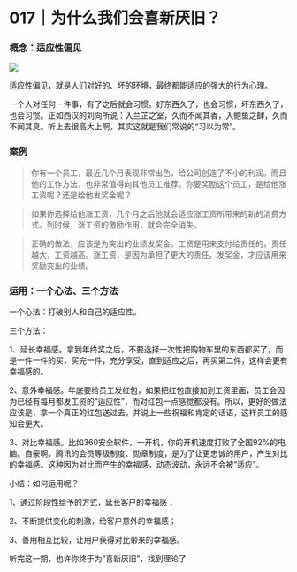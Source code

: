 # 017｜为什么我们会喜新厌旧？

### 概念：适应性偏见

![](../img/185cf7665dc8ff367a4e432aba1c3490.jpg)

适应性偏见，就是人们对好的、坏的环境，最终都能适应的强大的行为心理。

一个人对任何一件事，有了之后就会习惯。好东西久了，也会习惯，坏东西久了，也会习惯。正如西汉的刘向所说：入兰芷之室，久而不闻其香，入鲍鱼之肆，久而不闻其臭。听上去很高大上啊，其实这就是我们常说的“习以为常”。

### 案例

> 你有一个员工，最近几个月表现非常出色，给公司创造了不小的利润。而且他的工作方法，也非常值得向其他员工推荐。你要奖励这个员工，是给他涨工资呢？还是给他发奖金呢？

> 如果你选择给他涨工资，几个月之后他就会适应涨工资所带来的新的消费方式。到时候，涨工资的激励作用，就会完全消失。

> 正确的做法，应该是为突出的业绩发奖金。工资是用来支付给责任的，责任越大，工资越高。涨工资，是因为承担了更大的责任。发奖金，才应该用来奖励突出的业绩。

### 运用：一个心法、三个方法

一个心法：打破别人和自己的适应性。

三个方法：

1、延长幸福感。拿到年终奖之后，不要选择一次性把购物车里的东西都买了，而是一件一件的买，买完一件，充分享受，直到适应之后，再买第二件，这样会更有幸福感的。

2、意外幸福感。年底要给员工发红包，如果把红包直接加到工资里面，员工会因为已经有每月都发工资的“适应性”，而对红包一点感觉都没有。所以，更好的做法应该是，拿一个真正的红包送过去，并说上一些祝福和肯定的话语，这样员工的感知会更大。

3、对比幸福感。比如360安全软件，一开机，你的开机速度打败了全国92%的电脑。自豪啊。腾讯的会员等级制度、勋章制度，是为了让更忠诚的用户，产生对比的幸福感。这种因为对比而产生的幸福感，动态波动，永远不会被“适应”。

小结：如何运用呢？

1、通过阶段性给予的方式，延长客户的幸福感；

2、不断提供变化的刺激，给客户意外的幸福感；

3、善用相互比较，让用户获得对比带来的幸福感。

听完这一期，也许你终于为“喜新厌旧”，找到理论了